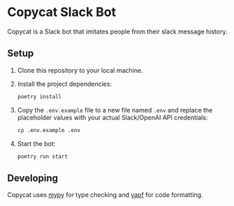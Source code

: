 # Copycat Slack Bot

Copycat is a Slack bot that imitates people from their slack message history.

## Setup

1. Clone this repository to your local machine.

2. Install the project dependencies:

   ```bash
   poetry install
   ```

3. Copy the `.env.example` file to a new file named `.env` and replace the placeholder values with your actual Slack/OpenAI API credentials:

   ```bash
   cp .env.example .env
   ```

4. Start the bot:

   ```bash
   poetry run start
   ```

## Developing

Copycat uses [mypy](http://mypy-lang.org/) for type checking and [yapf](https://readthedocs.org/projects/yapf/) for code formatting.
